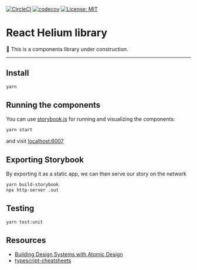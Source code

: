 [![CircleCI](https://circleci.com/gh/alexdisdier/react-helium.svg?style=svg)](https://circleci.com/gh/alexdisdier/react-helium)
[![codecov](https://codecov.io/gh/alexdisdier/react-helium/branch/master/graph/badge.svg)](https://codecov.io/gh/alexdisdier/react-helium)
[![License: MIT](https://img.shields.io/badge/License-MIT-yellow.svg)](https://opensource.org/licenses/MIT)

# React Helium library

🚧 This is a components library under construction.

<hr>

## Install

```bash
yarn
```

## Running the components

You can use [storybook.js](https://storybook.js.org/) for running and visualizing the components:

```bash
yarn start
```

and visit [localhost:6007](http://localhost:6007)

## Exporting Storybook

By exporting it as a static app, we can then serve our story on the network

```bash
yarn build-storybook
npx http-server .out
```

## Testing

```bash
yarn test:unit
```

## Resources

- [Building Design Systems with Atomic Design](https://medium.muz.li/building-design-systems-with-atomic-design-93a13286f676)
- [typescript-cheatsheets](https://github.com/typescript-cheatsheets/react-typescript-cheatsheet)

